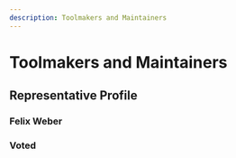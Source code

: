 ```yaml
---
description: Toolmakers and Maintainers
---
```


# Toolmakers and Maintainers

## Representative Profile

### Felix Weber

### Voted


